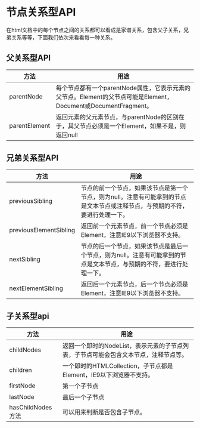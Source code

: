 # 节点关系型API

在html文档中的每个节点之间的关系都可以看成是家谱关系，包含父子关系，兄弟关系等等，下面我们依次来看看每一种关系。

## 父关系型API
|方法|用途|
|-|-|
|parentNode|每个节点都有一个parentNode属性，它表示元素的父节点。Element的父节点可能是Element，Document或DocumentFragment。|
|parentElement|返回元素的父元素节点，与parentNode的区别在于，其父节点必须是一个Element，如果不是，则返回null|

## 兄弟关系型API
|方法|用途|
|-|-|
|previousSibling|节点的前一个节点，如果该节点是第一个节点，则为null。注意有可能拿到的节点是文本节点或注释节点，与预期的不符，要进行处理一下。|
|previousElementSibling|返回前一个元素节点，前一个节点必须是Element，注意IE9以下浏览器不支持。|
|nextSibling|节点的后一个节点，如果该节点是最后一个节点，则为null。注意有可能拿到的节点是文本节点，与预期的不符，要进行处理一下。|
|nextElementSibling|返回后一个元素节点，后一个节点必须是Element，注意IE9以下浏览器不支持。|

## 子关系型api
|方法|用途|
|-|-|
|childNodes|返回一个即时的NodeList，表示元素的子节点列表，子节点可能会包含文本节点，注释节点等。|
|children|一个即时的HTMLCollection，子节点都是Element，IE9以下浏览器不支持。|
|firstNode|第一个子节点|
|lastNode|最后一个子节点|
|hasChildNodes方法|可以用来判断是否包含子节点。|